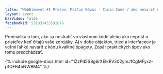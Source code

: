 ```yaml
---
title: "WebElement #1 Prešov: Martin Rázus - Clean Code / ako nevariť objektové špagety"
layout: event
hasVideo: false
facebookId: 531033453592876
---
```



Prednáška o tom, ako sa nestratiť vo vlastnom kóde alebo ako neprísť o priateľov keď čítajú vaše zdrojáky. Aj v dobe
objektov, tried a interfaceov  je veľmi ľahké navariť z kódu kvalitné špagety. Zopár praktických tipov ako tomu
predchádzať.


{% include google-docs.html id="1ZzPd5S8g6rXElkRV302ymJfCgMFyxz-p1QFB4bNWBM4" %}

